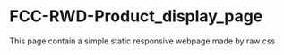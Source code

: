 # FCC-RWD-Product_display_page
This page contain a simple static responsive webpage made by raw css

